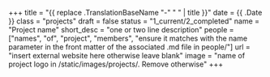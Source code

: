 +++
title = "{{ replace .TranslationBaseName "-" " " | title }}"
date = {{ .Date }}
class = "projects"
draft = false
status = "1_current/2_completed"
name = "Project name"
short_desc = "one or two line description"
people = ["names", "of", "project", "members", "ensure it matches with the name parameter in the front matter of the associated .md file in people/"]
url = "insert external website here otherwise leave blank"
image = "name of project logo in /static/images/projects/. Remove otherwise"
+++
<!-- Insert description that goes into it's own page here. Stuff like publications should be in here for now. Hopefully we'll figure out a better way to do it later. -->